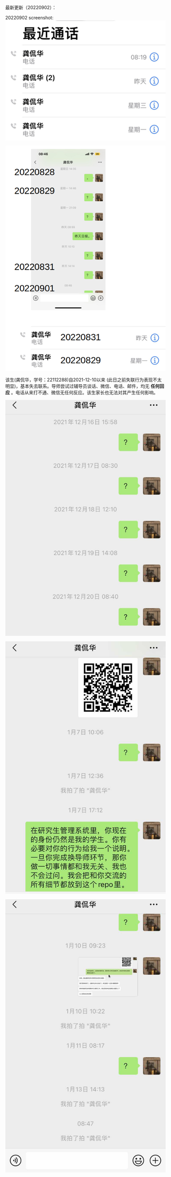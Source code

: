 最新更新（20220902）：

20220902 screenshot:
![Alt text](电话记录/1840036676.jpg)


![Alt text](20220901/Screenshot_20220901_084548.png)



该生(龚侃华，学号：22112288)自2021-12-10以来 (此日之前失联行为表现不太明显)，基本失去联系。导师尝试过辅导员谈话、微信、电话、邮件，均无 **任何回应** 。电话从来打不通、微信无任何反应。该生家长也无法对其产生任何影响。

![Alt text](微信记录/1.jpg)

![Alt text](微信记录/2.jpg)

![Alt text](微信记录/3.jpg)